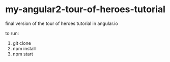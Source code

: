 # my-angular2-tour-of-heroes-tutorial
final version of the tour of heroes tutorial in angular.io

to run:
1. git clone
2. npm install
3. npm start
